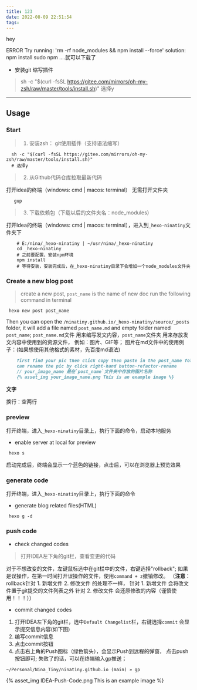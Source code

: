 ```yaml
---
title: 123
date: 2022-08-09 22:51:54
tags:
---
```

hey 



ERROR Try running: 'rm -rf node_modules && npm install --force'
solution: npm install
sudo npm ....就可以下载了

+ 安装git 缩写插件
> sh -c "$(curl -fsSL https://gitee.com/mirrors/oh-my-zsh/raw/master/tools/install.sh)"
选择y
> 

---

## Usage

### Start

> 1. 安装zsh： git使用插件（支持语法缩写）

```shell
  sh -c "$(curl -fsSL https://gitee.com/mirrors/oh-my-zsh/raw/master/tools/install.sh)"
  # 选择y
```

> 2. 从Github代码仓库拉取最新代码

打开idea的终端（windows: cmd | macos: terminal）
无需打开文件夹
```
   gup
```

> 3. 下载依赖包（下载以后的文件夹名：node_modules）

打开Idea的终端（windows: cmd | macos: terminal），进入到`_hexo-ninatiny`文件夹下
```shell
    # E:/nina/_hexo-ninatiny | ~/usr/nina/_hexo-ninatiny
    cd _hexo-ninatiny
    # 之前要配置、安装npm环境
    npm install
    # 等待安装，安装完成后，在_hexo-ninatiny目录下会增加一个node_modules文件夹
```

### Create a new blog post

> create a new post, `post_name` is the name of new doc
  run the following command in terminal
```
 hexo new post post_name
``` 

Then you can open the `/ninatiny.github.io/_hexo-ninatiny/source/_posts` folder,
it will add a file named `post_name.md` and empty folder named `post_name`;
`post_name.md`文件 用来编写发文内容，`post_name`文件夹 用来存放发文内容中使用到的资源文件，
例如：图片、GIF等；
图片在md文件中的使用例子：(如果想使用其他格式的素材，先百度md语法)
```md
    first find your pic then click copy then paste in the post_name folder in IDEA
    can rename the pic by click right-hand button-refactor-rename
    // your_image_name 是在`post_name`文件夹中存放的图片名称
    {% asset_img your_image_name.png This is an example image %}
```

**文字**

换行：空两行

### preview
打开终端，进入`_hexo-ninatiny`目录上，执行下面的命令，启动本地服务
+ enable server at local for preview
```
 hexo s
```

启动完成后，终端会显示一个蓝色的链接，点击后，可以在浏览器上预览效果

### generate code
打开终端，进入`_hexo-ninatiny`目录上，执行下面的命令
+ generate blog related files(HTML)
```
 hexo g -d
```

### push code
+ check changed codes

> 打开IDEA左下角的git栏，查看变更的代码

对于不想改变的文件，左键鼠标选中在git栏中的文件，右键选择"rollback";
如果是误操作，在第一时间打开误操作的文件，使用`command + z`撤销修改。
（**注意**：rollback针对 1. 新增文件 2. 修改文件 的处理不一样，
 针对 1. 新增文件 会将改文件置于git提交的文件列表之外
 针对 2. 修改文件 会还原修改的内容（谨慎使用！！！））

+ commit changed codes
1. 打开IDEA左下角的git栏，选中`Default Changelist`栏，右键选择`commit`
   会显示提交信息内容(如下图)
2. 编写commit信息
3. 点击commit按钮 
4. 点击右上角的Push图标（绿色箭头），会显示Push到远程的弹窗，
   点击push按钮即可; 失败了的话，可以在终端输入gp推送；
```
~/Personal/Nina_Tiny/ninatiny.github.io (main) » gp
```

{% asset_img IDEA-Push-Code.png This is an example image %}